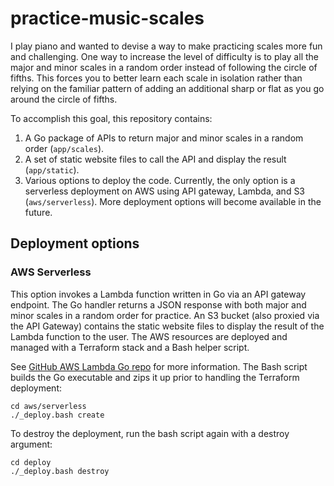 # practice-music-scales

I play piano and wanted to devise a way to make practicing scales more fun and challenging. One way to increase the level of difficulty is to play all the major and minor scales in a random order instead of following the circle of fifths. This forces you to better learn each scale in isolation rather than relying on the familiar pattern of adding an additional sharp or flat as you go around the circle of fifths.

To accomplish this goal, this repository contains:

1. A Go package of APIs to return major and minor scales in a random order (`app/scales`).
2. A set of static website files to call the API and display the result (`app/static`).
3. Various options to deploy the code. Currently, the only option is a serverless deployment on AWS using API gateway, Lambda, and S3 (`aws/serverless`). More deployment options will become available in the future.

## Deployment options

### AWS Serverless

This option invokes a Lambda function written in Go via an API gateway endpoint. The Go handler returns a JSON response with both major and minor scales in a random order for practice. An S3 bucket (also proxied via the API Gateway) contains the static website files to display the result of the Lambda function to the user. The AWS resources are deployed and managed with a Terraform stack and a Bash helper script.

See [GitHub AWS Lambda Go repo](https://github.com/aws/aws-lambda-go) for more information. The Bash script builds the Go executable and zips it up prior to handling the Terraform deployment:

```
cd aws/serverless
./_deploy.bash create
```

To destroy the deployment, run the bash script again with a destroy argument:

```
cd deploy
./_deploy.bash destroy
```
